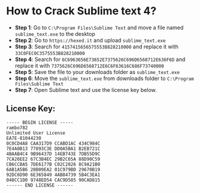 # How to Crack Sublime text 4?

 - **Step 1**: Go to `C:\Program Files\Sublime Text` and move a file named `sublime_text.exe` to the desktop
 - **Step 2**:  Go to `https://hexed.it` and upload `sublime_text.exe`
 - **Step 3**: Search for `4157415656575553B828210000` and replace it with `33C0FEC0C3575553B828210000`
 - **Step 4**: Search for `6C6963656E73652E7375626C696D6568712E636F6D` and replace it with `7375626C696D6568712E6C6F63616C686F73740000`
 - **Step 5**: Save the file to your downloads folder as  `sublime_text.exe`
 - **Step 6**:  Move the `sublime_text.exe` from downloads folder to `C:\Program Files\Sublime Text`
 - **Step 7**: Open Sublime text and use the license key below.
 
## License Key:
    ----- BEGIN LICENSE -----
    rambo782
    Unlimited User License
    EA7E-81044230
    0C0CD4A8 CAA317D9 CCABD1AC 434C984C
    7E4A0B13 77893C3E DD0A5BA1 B2EB721C
    4BAAB4C4 9B96437D 14EB743E 7DB55D9C
    7CA26EE2 67C3B4EC 29B2C65A 88D90C59
    CB6CCBA5 7DE6177B C02C2826 8C9A21B0
    6AB1A5B6 20B09EA2 01C979BD 29670B19
    92DC6D90 6E365849 4AB84739 5B4C3EA1
    048CC1D0 9748ED54 CAC9D585 90CAD815
    ------ END LICENSE ------

